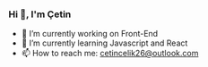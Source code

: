 ### Hi 👋, I'm Çetin


<!--
**cetincelik/cetincelik** is a ✨ _special_ ✨ repository because its `README.md` (this file) appears on your GitHub profile.

Here are some ideas to get you started:

- 🔭 I’m currently working on ...
- 🌱 I’m currently learning ...
- 👯 I’m looking to collaborate on ...
- 🤔 I’m looking for help with ...
- 💬 Ask me about ...
- 📫 How to reach me: ...
- 😄 Pronouns: ...
- ⚡ Fun fact: ...

![Github stats 1](https://github-readme-stats.vercel.app/api?username=cetincelik&show_icons=true&theme=gradient) 
![Github stats 2](https://github-readme-stats.vercel.app/api?username=cetincelik&show_icons=true&theme=radical)
-->

- 🔭 I’m currently working on Front-End
- 🌱 I’m currently learning Javascript and React
- 📫 How to reach me: cetincelik26@outlook.com




